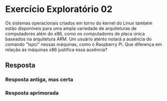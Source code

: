 # Exercício Exploratório 02

Os sistemas operacionais criados em torno do kernel do Linux também estão disponíveis para uma ampla variedade de arquiteturas de computadores além do x86, como os computadores de placa única baseados na arquitetura ARM. Um usuário atento notará a ausência do comando "lspci" nessas máquinas, como o Raspberry Pi. Que diferença em relação às máquinas x86 justifica essa ausência?

## Resposta

### Resposta antiga, mas certa

### Resposta aprimorada
